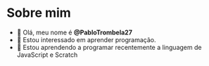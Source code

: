 # Sobre mim
- 👋 Olá, meu nome é **@PabloTrombela27**
- 👀 Estou interessado em aprender programação.
- 🌱 Estou aprendendo a programar recentemente a linguagem de JavaScript e Scratch
